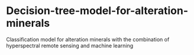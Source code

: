 # Decision-tree-model-for-alteration-minerals
Classification model for alteration minerals with the combination of hyperspectral remote sensing and machine learning
